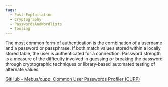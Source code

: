 ```yaml
---
tags:
  - Post-Exploitation
  - Cryptography
  - PasswordsAndWordlists
  - Tooling
---
```

The most common form of authentication is the combination of a username and a password or passphrase. If both match values stored within a locally stored table, the user is authenticated for a connection. Password strength is a measure of the difficulty involved in guessing or breaking the password through cryptographic techniques or library-based automated testing of alternate values.

[GitHub - Mebus/cupp: Common User Passwords Profiler (CUPP)](https://github.com/Mebus/cupp)